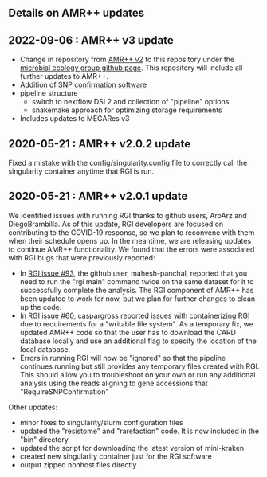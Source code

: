 Details on AMR++ updates
------------

## 2022-09-06 : AMR++ v3 update
- Change in repository from [AMR++ v2](https://github.com/meglab-metagenomics/amrplusplus_v2) to this repository under the [microbial ecology group github page](https://github.com/Microbial-Ecology-Group/AMRplusplus). This repository will include all further updates to AMR++. 
- Addition of [SNP confirmation software](https://github.com/Isabella136/AmrPlusPlus_SNP)
- pipeline structure
   - switch to nextflow DSL2 and collection of "pipeline" options
   - snakemake approach for optimizing storage requirements
- Includes updates to MEGARes v3


## 2020-05-21 : AMR++ v2.0.2 update
Fixed a mistake with the config/singularity.config file to correctly call the singularity container anytime that RGI is run.

## 2020-05-21 : AMR++ v2.0.1 update
We identified issues with running RGI thanks to github users, AroArz and DiegoBrambilla. As of this update, RGI developers are focused on contributing to the COVID-19 response, so we plan to reconvene with them when their schedule opens up. In the meantime, we are releasing updates to continue AMR++ functionality.
We found that the errors were associated with RGI bugs that were previously reported:
* In [RGI issue #93](https://github.com/arpcard/rgi/issues/93), the github user, mahesh-panchal, reported that you need to run the "rgi main" command twice on the same dataset for it to successfully complete the analysis. The RGI component of AMR++ has been updated to work for now, but we plan for further changes to clean up the code.
* In [RGI issue #60](https://github.com/arpcard/rgi/issues/60), caspargross reported issues with containerizing RGI due to requirements for a "writable file system". As a temporary fix, we updated AMR++ code so that the user has to download the CARD database locally and use an additional flag to specify the location of the local database.
* Errors in running RGI will now be "ignored" so that the pipeline continues running but still provides any temporary files created with RGI. This should allow you to troubleshoot on your own or run any additional analysis using the reads aligning to gene accessions that "RequireSNPConfirmation"

Other updates:
* minor fixes to singularity/slurm configuration files
* updated the "resistome" and "rarefaction" code. It is now included in the "bin" directory.
* updated the script for downloading the latest version of mini-kraken
* created new singularity container just for the RGI software
* output zipped nonhost files directly
